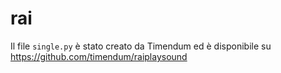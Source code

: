 # rai

Il file `single.py` è stato creato da Timendum ed è disponibile su <https://github.com/timendum/raiplaysound>
